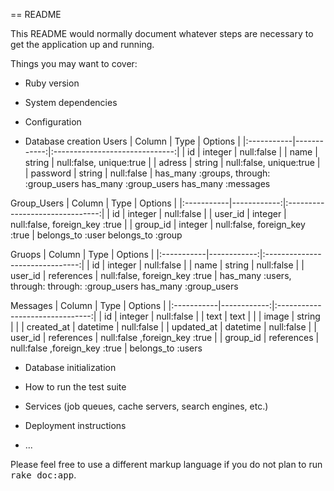 == README

This README would normally document whatever steps are necessary to get the
application up and running.

Things you may want to cover:

* Ruby version

* System dependencies

* Configuration

* Database creation
Users
| Column     | Type        | Options                        |
|:-----------|------------:|:------------------------------:|
| id         | integer     | null:false                     |
| name       | string      | null:false, unique:true        |
| adress     | string      | null:false, unique:true        |
| password   | string      | null:false                     |
has_many :groups, through: :group_users
has_many :group_users
has_many :messages

Group_Users
| Column     | Type        | Options                         |
|:-----------|------------:|:-------------------------------:|
| id         | integer     | null:false                      |
| user_id    | integer     | null:false, foreign_key :true   |
| group_id   | integer     | null:false, foreign_key :true   |
belongs_to :user
belongs_to :group

Gruops
| Column     | Type        | Options                         |
|:-----------|------------:|:-------------------------------:|
| id         | integer     | null:false                      |
| name       | string      | null:false                      |
| user_id    | references  | null:false, foreign_key :true   |
has_many :users, through: through: :group_users
has_many :group_users


Messages
| Column     | Type        | Options                         |
|:-----------|------------:|:-------------------------------:|
| id         | integer     | null:false                      |
| text       | text        |                                 |
| image      | string      |                                 |
| created_at | datetime    | null:false                      |
| updated_at | datetime    | null:false                      |
| user_id    | references  | null:false ,foreign_key :true   |
| group_id   | references  | null:false ,foreign_key :true   |
belongs_to :users


* Database initialization

* How to run the test suite

* Services (job queues, cache servers, search engines, etc.)

* Deployment instructions

* ...


Please feel free to use a different markup language if you do not plan to run
<tt>rake doc:app</tt>.
